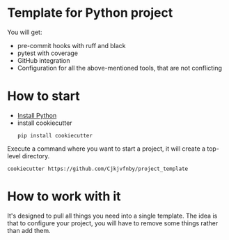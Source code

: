# Template for Python project

You will get:

- pre-commit hooks with ruff and black
- pytest with coverage
- GitHub integration
- Configuration for all the above-mentioned tools, that are not conflicting 

# How to start

- [Install Python](https://cookiecutter.readthedocs.io/en/latest/installation.html)  
- install cookiecutter
  ```shell
  pip install cookiecutter
  ```

Execute a command where you want to start a project, it will create a top-level directory.
```
cookiecutter https://github.com/Cjkjvfnby/project_template
```

# How to work with it
It's designed to pull all things you need into a single template. The idea is that to configure your project, you will have to remove some things rather than add them.
